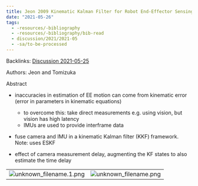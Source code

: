 ```yaml
---
title: Jeon 2009 Kinematic Kalman Filter for Robot End-Effector Sensing
date: "2021-05-26"
tags:
  - -resources/-bibliography
  - -resources/-bibliography/bib-read
  - discussion/2021/2021-05
  - -sa/to-be-processed
---
```


Backlinks: [Discussion 2021-05-25](discussion-2021-05-25.md)

Authors: Jeon and Tomizuka

Abstract

*   inaccuracies in estimation of EE motion can come from kinematic error (error in parameters in kinematic equations)
    *   to overcome this: take direct measurements e.g. using vision, but vision has high latency
    *   IMUs are used to provide interframe data
*   fuse camera and IMU in a kinematic Kalman filter (KKF) framework.
    Note: uses ESKF
    
*   effect of camera measurement delay, augmenting the KF states to also estimate the time delay

|     |     |
| --- | --- |
| ![unknown_filename.1.png](./_resources/[Jeon_2009]_Kinematic_Kalman_Filter_for_Robot_End-Effector_Sensing.resources/unknown_filename.1.png) | ![unknown_filename.png](./_resources/[Jeon_2009]_Kinematic_Kalman_Filter_for_Robot_End-Effector_Sensing.resources/unknown_filename.png) |


